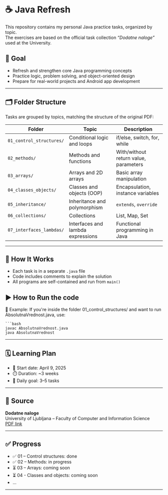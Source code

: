 # ☕ Java Refresh

This repository contains my personal Java practice tasks, organized by topic.  
The exercises are based on the official task collection *“Dodatne naloge”* used at the University.

## 🎯 Goal

- Refresh and strengthen core Java programming concepts
- Practice logic, problem solving, and object-oriented design
- Prepare for real-world projects and Android app development

---

## 🗂️ Folder Structure

Tasks are grouped by topics, matching the structure of the original PDF:

| Folder | Topic                             | Description |
|--------|-----------------------------------|-------------|
| `01_control_structures/`     | Conditional logic and loops         | if/else, switch, for, while |
| `02_methods/`                | Methods and functions               | With/without return value, parameters |
| `03_arrays/`                 | Arrays and 2D arrays                | Basic array manipulation |
| `04_classes_objects/`        | Classes and objects (OOP)           | Encapsulation, instance variables |
| `05_inheritance/`            | Inheritance and polymorphism        | `extends`, `override` |
| `06_collections/`            | Collections                         | List, Map, Set |
| `07_interfaces_lambdas/`     | Interfaces and lambda expressions   | Functional programming in Java |

---

## 🔧 How It Works

- Each task is in a separate `.java` file
- Code includes comments to explain the solution
- All programs are self-contained and run from `main()`

## ▶️ How to Run the code
📝 Example: If you're inside the folder 01_control_structures/ and want to run AbsolutnaVrednost.java, use:

    ```bash
    javac AbsolutnaVrednost.java
    java AbsolutnaVrednost


---

## 🗓️ Learning Plan

- 📅 Start date: April 9, 2025
- ⏱️ Duration: ~3 weeks
- 🎯 Daily goal: 3–5 tasks

---

## 📘 Source

**Dodatne naloge**  
University of Ljubljana – Faculty of Computer and Information Science  
[PDF link](http://ltpo2.fri1.uni-lj.si/p1/ucbenik/javaOdZacetka.pdf)

---

## ✅ Progress

- ✅ 01 – Control structures: done
- ✅ 02 – Methods: in progress
- ⏳ 03 – Arrays: coming soon
- ⏳ 04 - Classes and objects: coming soon
- ...

---
